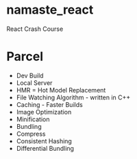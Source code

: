 # namaste_react
React Crash Course


# Parcel
- Dev Build
- Local Server
- HMR = Hot Model Replacement
- File Watching Algorithm - written in C++
- Caching - Faster Builds
- Image Optimization
- Minification
- Bundling
- Compress
- Consistent Hashing
- Differential Bundling